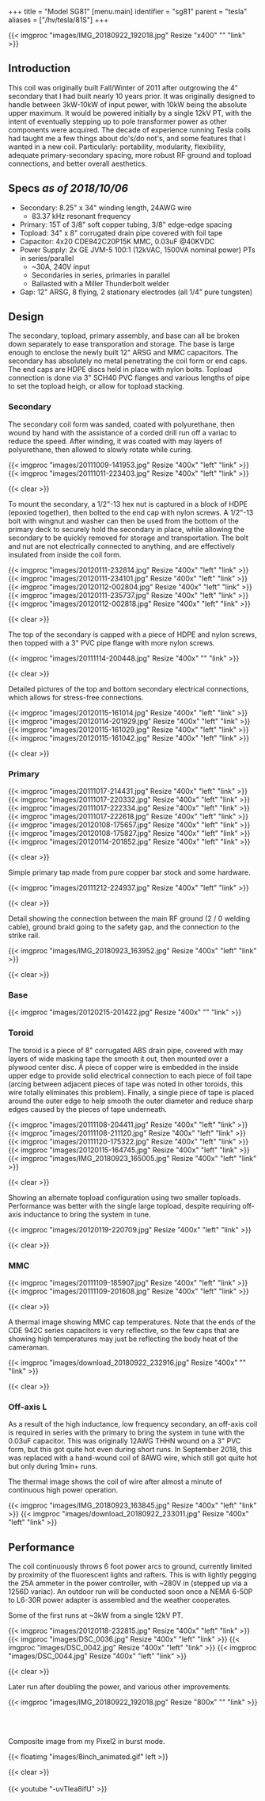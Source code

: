 +++
title = "Model SG81"
[menu.main]
identifier = "sg81"
parent = "tesla"
aliases = ["/hv/tesla/81S"]
+++

{{< imgproc "images/IMG_20180922_192018.jpg" Resize "x400" "" "link" >}}

## Introduction

This coil was originally built Fall/Winter of 2011 after outgrowing the 4"
secondary that I had built nearly 10 years prior. It was originally designed to
handle between 3kW-10kW of input power, with 10kW being the absolute upper
maximum. It would be powered initially by a single 12kV PT, with the intent of
eventually stepping up to pole transformer power as other components were
acquired. The decade of experience running Tesla coils had taught me a few
things about do's/do not's, and some features that I wanted in a new coil.
Particularly: portability, modularity, flexibility, adequate primary-secondary
spacing, more robust RF ground and topload connections, and better overall
aesthetics.

## Specs *as of 2018/10/06*

* Secondary: 8.25" x 34" winding length, 24AWG wire
  * 83.37 kHz resonant frequency
* Primary: 15T of 3/8" soft copper tubing, 3/8" edge-edge spacing
* Topload: 34" x 8" corrugated drain pipe covered with foil tape
* Capacitor: 4x20 CDE942C20P15K MMC, 0.03uF @40KVDC
* Power Supply: 2x GE JVM-5 100:1 (12kVAC, 1500VA nominal power) PTs in series/parallel
  * ~30A, 240V input
  * Secondaries in series, primaries in parallel
  * Ballasted with a Miller Thunderbolt welder
* Gap: 12" ARSG, 8 flying, 2 stationary electrodes (all 1/4" pure tungsten)


## Design

The secondary, topload, primary assembly, and base can all be broken down
separately to ease transporation and storage. The base is large enough to
enclose the newly built 12" ARSG and MMC capacitors. The secondary has
absolutely no metal penetrating the coil form or end caps. The end caps are
HDPE discs held in place with nylon bolts. Topload connection is done via 3"
SCH40 PVC flanges and various lengths of pipe to set the topload heigh, or
allow for topload stacking.

### Secondary

The secondary coil form was sanded, coated with polyurethane, then wound by
hand with the assistance of a corded drill run off a variac to reduce the
speed. After winding, it was coated with may layers of polyurethane, then
allowed to slowly rotate while curing.

{{< imgproc "images/20111009-141953.jpg" Resize "400x" "left" "link" >}}
{{< imgproc "images/20111011-223403.jpg" Resize "400x" "left" "link" >}}

{{< clear >}}

To mount the secondary, a 1/2"-13 hex nut is captured in a block of HDPE
(epoxied together), then bolted to the end cap with nylon screws. A 1/2"-13
bolt with wingnut and washer can then be used from the bottom of the primary
deck to securely hold the secondary in place, while allowing the secondary to
be quickly removed for storage and transportation. The bolt and nut are not
electrically connected to anything, and are effectively insulated from inside
the coil form.

{{< imgproc "images/20120111-232814.jpg" Resize "400x" "left" "link" >}}
{{< imgproc "images/20120111-234101.jpg" Resize "400x" "left" "link" >}}
{{< imgproc "images/20120112-002804.jpg" Resize "400x" "left" "link" >}}
{{< imgproc "images/20120111-235737.jpg" Resize "400x" "left" "link" >}}
{{< imgproc "images/20120112-002818.jpg" Resize "400x" "left" "link" >}}

{{< clear >}}

The top of the secondary is capped with a piece of HDPE and nylon screws, then
topped with a 3" PVC pipe flange with more nylon screws.

{{< imgproc "images/20111114-200448.jpg" Resize "400x" "" "link" >}}

{{< clear >}}

Detailed pictures of the top and bottom secondary electrical connections, which
allows for stress-free connections.

{{< imgproc "images/20120115-161014.jpg" Resize "400x" "left" "link" >}}
{{< imgproc "images/20120114-201929.jpg" Resize "400x" "left" "link" >}}
{{< imgproc "images/20120115-161029.jpg" Resize "400x" "left" "link" >}}
{{< imgproc "images/20120115-161042.jpg" Resize "400x" "left" "link" >}}

{{< clear >}}

### Primary

{{< imgproc "images/20111017-214431.jpg" Resize "400x" "left" "link" >}}
{{< imgproc "images/20111017-220332.jpg" Resize "400x" "left" "link" >}}
{{< imgproc "images/20111017-222334.jpg" Resize "400x" "left" "link" >}}
{{< imgproc "images/20111017-222618.jpg" Resize "400x" "left" "link" >}}
{{< imgproc "images/20120108-175657.jpg" Resize "400x" "left" "link" >}}
{{< imgproc "images/20120108-175827.jpg" Resize "400x" "left" "link" >}}
{{< imgproc "images/20120114-201852.jpg" Resize "400x" "left" "link" >}}

{{< clear >}}

Simple primary tap made from pure copper bar stock and some hardware.

{{< imgproc "images/20111212-224937.jpg" Resize "400x" "left" "link" >}}

{{< clear >}}

Detail showing the connection between the main RF ground (2 / 0 welding cable),
ground braid going to the safety gap, and the connection to the strike rail.

{{< imgproc "images/IMG_20180923_163952.jpg" Resize "400x" "left" "link" >}}

{{< clear >}}

### Base

{{< imgproc "images/20120215-201422.jpg" Resize "400x" "" "link" >}}

### Toroid

The toroid is a piece of 8" corrugated ABS drain pipe, covered with may layers
of wide masking tape the smooth it out, then mounted over a plywood center
disc. A piece of copper wire is embedded in the inside upper edge to provide
solid electrical connection to each piece of foil tape (arcing between adjacent
pieces of tape was noted in other toroids, this wire totally eliminates this
problem). Finally, a single piece of tape is placed around the outer edge to
help smooth the outer diameter and reduce sharp edges caused by the pieces of
tape underneath.

{{< imgproc "images/20111108-204411.jpg" Resize "400x" "left" "link" >}}
{{< imgproc "images/20111108-211120.jpg" Resize "400x" "left" "link" >}}
{{< imgproc "images/20111120-175322.jpg" Resize "400x" "left" "link" >}}
{{< imgproc "images/20120115-164745.jpg" Resize "400x" "left" "link" >}}
{{< imgproc "images/IMG_20180923_165005.jpg" Resize "400x" "left" "link" >}}

{{< clear >}}

Showing an alternate topload configuration using two smaller toploads.
Performance was better with the single large topload, despite requiring
off-axis inductance to bring the system in tune.

{{< imgproc "images/20120119-220709.jpg" Resize "400x" "left" "link" >}}

{{< clear >}}

### MMC

{{< imgproc "images/20111109-185907.jpg" Resize "400x" "left" "link" >}}
{{< imgproc "images/20111109-201608.jpg" Resize "400x" "left" "link" >}}

{{< clear >}}

A thermal image showing MMC cap temperatures. Note that the ends of the CDE
942C series capacitors is very reflective, so the few caps that are showing
high temperatures may just be reflecting the body heat of the cameraman.

{{< imgproc "images/download_20180922_232916.jpg" Resize "400x" "" "link" >}}

{{< clear >}}

### Off-axis L

As a result of the high inductance, low frequency secondary, an off-axis coil
is required in series with the primary to bring the system in tune with the
0.03uF capacitor. This was originally 12AWG THHN wound on a 3" PVC form, but
this got quite hot even during short runs. In September 2018, this was replaced
with a hand-wound coil of 8AWG wire, which still got quite hot but only during
1min+ runs.

The thermal image shows the coil of wire after almost a minute of continuous
high power operation.

{{< imgproc "images/IMG_20180923_163845.jpg" Resize "400x" "left" "link" >}}
{{< imgproc "images/download_20180922_233011.jpg" Resize "400x" "left" "link" >}}

## Performance

The coil continuously throws 6 foot power arcs to ground, currently limited by
proximity of the fluorescent lights and rafters. This is with lightly pegging
the 25A ammeter in the power controller, with ~280V in (stepped up via a 1256D
variac). An outdoor run will be conducted soon once a NEMA 6-50P to L6-30R
power adapter is assembled and the weather cooperates.

Some of the first runs at ~3kW from a single 12kV PT.

{{< imgproc "images/20120118-232815.jpg" Resize "400x" "left" "link" >}}
{{< imgproc "images/DSC_0036.jpg" Resize "400x" "left" "link" >}}
{{< imgproc "images/DSC_0042.jpg" Resize "400x" "left" "link" >}}
{{< imgproc "images/DSC_0044.jpg" Resize "400x" "left" "link" >}}

{{< clear >}}

Later run after doubling the power, and various other improvements.

{{< imgproc "images/IMG_20180922_192018.jpg" Resize "800x" "" "link" >}}

<br />
<br />

Composite image from my Pixel2 in burst mode.

{{< floatimg "images/8inch_animated.gif" left >}}

{{< clear >}}
<br />
<br />
{{< youtube "-uvTIea8ifU" >}}
